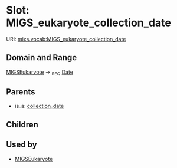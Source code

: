 
# Slot: MIGS_eukaryote_collection_date




URI: [mixs.vocab:MIGS_eukaryote_collection_date](https://w3id.org/mixs/vocab/MIGS_eukaryote_collection_date)


## Domain and Range

[MIGSEukaryote](MIGSEukaryote.md) ->  <sub>REQ</sub> [Date](types/Date.md)

## Parents

 *  is_a: [collection_date](collection_date.md)

## Children


## Used by

 * [MIGSEukaryote](MIGSEukaryote.md)
